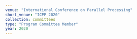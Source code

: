 ```yaml
---
venue: "International Conference on Parallel Processing"
short_venue: "ICPP 2020"
collection: committees
type: "Program Committee Member"
year: 2020
---
```

